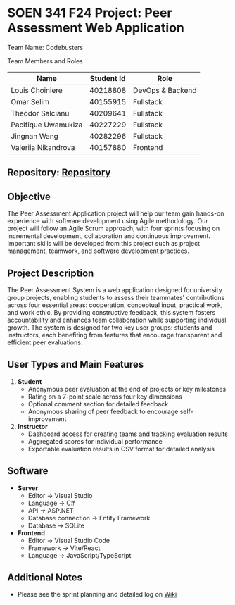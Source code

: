 # SOEN 341 F24 Project: Peer Assessment Web Application

Team Name: Codebusters

Team Members and Roles

| **Name** | **Student Id** | **Role** |
| - | - | - |
| Louis Choiniere | 40218808 | DevOps & Backend |
| Omar Selim | 40155915 | Fullstack |
| Theodor Salcianu | 40209641 | Fullstack |
| Pacifique Uwamukiza | 40227229 | Fullstack | 
| Jingnan Wang | 40282296 | Fullstack |
| Valeriia Nikandrova | 40157880 | Frontend |

Repository: [Repository](https://github.com/SOEN341-F24-CodeBusters/PeerAssessmentSystem)
-
## Objective
The Peer Assessment Application project will help our team gain hands-on experience with software development using Agile methodology. Our project will follow an Agile Scrum approach, with four sprints focusing on incremental development, collaboration and continuous improvement. Important skills will be developed from this project such as project management, teamwork, and software development practices.  
## Project Description
The Peer Assessment System is a web application designed for university group projects, enabling students to assess their teammates' contributions across four essential areas: cooperation, conceptual input, practical work, and work ethic. By providing constructive feedback, this system fosters accountability and enhances team collaboration while supporting individual growth. The system is designed for two key user groups: students and instructors, each benefiting from features that encourage transparent and efficient peer evaluations.
## User Types and Main Features
1. **Student**
   - Anonymous peer evaluation at the end of projects or key milestones
   - Rating on a 7-point scale across four key dimensions
   - Optional comment section for detailed feedback
   - Anonymous sharing of peer feedback to encourage self-improvement
2. **Instructor**
   - Dashboard access for creating teams and tracking evaluation results
   - Aggregated scores for individual performance
   - Exportable evaluation results in CSV format for detailed analysis
## Software
- **Server**
  - Editor -> Visual Studio
  - Language -> C#
  - API -> ASP.NET
  - Database connection -> Entity Framework
  - Database -> SQLite
- **Frontend**
  - Editor -> Visual Studio Code
  - Framework -> Vite/React
  - Language -> JavaScript/TypeScript
##  Additional Notes
- Please see the sprint planning and detailed log on [Wiki](https://github.com/SOEN341-F24-CodeBusters/PeerAssessmentSystem/wiki)
